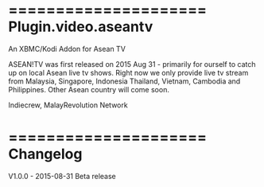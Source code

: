 =====================
Plugin.video.aseantv
=====================

An XBMC/Kodi Addon for Asean TV

ASEAN!TV was first released on 2015 Aug 31 - primarily for ourself to catch up on local Asean live tv shows. Right now we only provide live tv stream from Malaysia, Singapore, Indonesia Thailand, Vietnam, Cambodia and Philippines. Other Asean country will come soon.

Indiecrew, MalayRevolution Network

=====================
Changelog
=====================

V1.0.0 - 2015-08-31
Beta release
